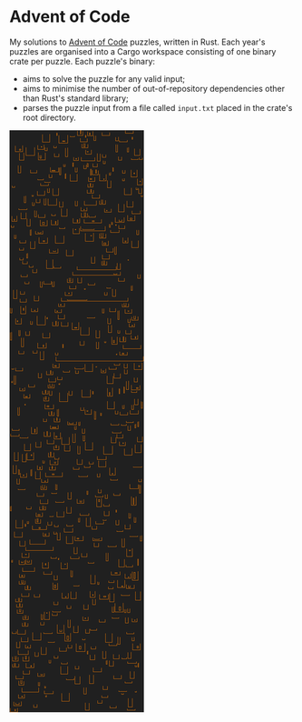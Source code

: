 # Advent of Code

My solutions to [Advent of Code](https://adventofcode.com/) puzzles, written in Rust.
Each year's puzzles are organised into a Cargo workspace consisting of one binary crate per puzzle.
Each puzzle's binary:
* aims to solve the puzzle for any valid input;
* aims to minimise the number of out-of-repository dependencies other than Rust's standard library;
* parses the puzzle input from a file called `input.txt` placed in the crate's root directory.

![](animation.gif)
